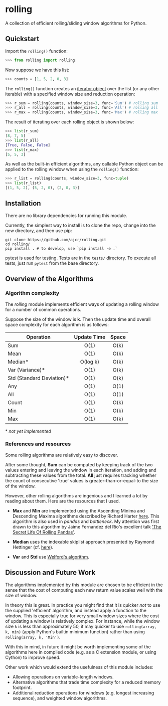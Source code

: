 # rolling

A collection of efficient rolling/sliding window algorithms for Python.

## Quickstart

Import the `rolling()` function:
```python
>>> from rolling import rolling
```
Now suppose we have this list:
```python
>>> counts = [1, 5, 2, 0, 3]
```
The `rolling()` function creates an [iterator object](https://docs.python.org/3/library/stdtypes.html#iterator-types) over the list (or any other iterable) with a specified window size and reduction operation:
```python
>>> r_sum = rolling(counts, window_size=3, func='Sum') # rolling sum
>>> r_all = rolling(counts, window_size=3, func='All') # rolling all
>>> r_max = rolling(counts, window_size=3, func='Max') # rolling max
```
The result of iterating over each rolling object is shown below:
```python
>>> list(r_sum)
[8, 7, 5]
>>> list(r_all)
[True, False, False]
>>> list(r_max)
[5, 5, 3]
```
As well as the built-in efficient algorithms, any callable Python object can be applied to the rolling window when using the `rolling()` function:
```python
>>> r_list = rolling(counts, window_size=3, func=tuple)
>>> list(r_list)
[(1, 5, 2), (5, 2, 0), (2, 0, 3)]
```

## Installation

There are no library dependencies for running this module.

Currently, the simplest way to install is to clone the repo, change into the new directory, and then use pip:

```
git clone https://github.com/ajcr/rolling.git
cd rolling/
pip install . # to develop, use `pip install -e .`
```

pytest is used for testing. Tests are in the `tests/` directory. To execute all tests, just run `pytest` from the base directory.

## Overview of the Algorithms

### Algorithm complexity

The *rolling* module implements efficient ways of updating a rolling window for a number of common operations.

Suppose the size of the window is **k**. Then the update time and overall space complexity for each algorithm is as follows:

| Operation                | Update Time | Space |
| ------------------------ |:--------:|:-----:|
| Sum                      | O(1)     | O(k)  |
| Mean                     | O(1)     | O(k)  |
| Median*                   | O(log k) | O(k)  |
| Var (Variance)*           | O(1)     | O(k)     |
| Std (Standard Deviation)* | O(1)     | O(k)     |
| Any                      | O(1)     | O(1)  |
| All                      | O(1)     | O(1)  |
| Count                    | O(1)     | O(k)  |
| Min                      | O(1)     | O(k)  |
| Max                      | O(1)     | O(k)  |

\* *not yet implemented*

### References and resources

Some rolling algorithms are relatively easy to discover. 

After some thought, **Sum** can be computed by keeping track of the two values entering and leaving the window in each iteration, and adding and subtracting these values from the total. **All** just requires tracking whether the count of consecutive 'true' values is greater-than-or-equal-to the size of the window.

However, other rolling algorithms are ingenious and I learned a lot by reading about them. Here are the resources that I used.

- **Max** and **Min** are implemented using the Ascending Minima and Descending Maxima algorithms described by Richard Harter [here](http://www.richardhartersworld.com/cri/2001/slidingmin.html). This algorithm is also used in *pandas* and *bottleneck*. My attention was first drawn to this algorithm by Jaime Fernandez del Rio's excellent talk ['The Secret Life Of Rolling Pandas'](https://www.youtube.com/watch?v=XM_r5La-1tA).

- **Median** uses the indexable skiplist approach presented by Raymond Hettinger (cf. [here](http://code.activestate.com/recipes/577073/)).

- **Var** and **Std** use [Welford's algorithm](https://en.wikipedia.org/wiki/Algorithms_for_calculating_variance#On-line_algorithm). 

## Discussion and Future Work

The algorithms implemented by this module are chosen to be efficient in the sense that the cost of computing each new return value scales well with the size of window.

In theory this is great. In practice you might find that it is quicker *not* to use the supplied 'efficient' algorithm, and instead apply a function to the window. This is especially true for very small window sizes where the cost of updating a window is relatively complex. For instance, while the window size `k` is less than approximately 50, it may quicker to use `rolling(array, k, min)` (apply Python's builtin minimum function) rather than using `rolling(array, k, 'Min')`.

With this in mind, in future it might be worth implementing some of the algorithms here in compiled code (e.g. as a C extension module, or using Cython) to improve speed.

Other work which would extend the usefulness of this module includes:

- Allowing operations on variable-length windows.
- Alternative algorithms that trade time complexity for a reduced memory footprint.
- Additional reduction operations for windows (e.g. longest increasing sequence), and weighted window algorithms.
